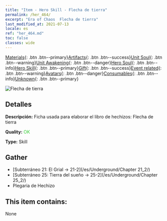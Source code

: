 ```yaml
---
title: "Item - Hero Skill - Flecha de tierra"
permalink: /her_464/
excerpt: "Era of Chaos  Flecha de tierra"
last_modified_at: 2021-07-13
locale: es
ref: "her_464.md"
toc: false
classes: wide
---
```

 [Materials](/ItemsES/){: .btn .btn--primary}[Artifacts](/ItemsES/Artifacts/){: .btn .btn--success}[Unit Soul](/ItemsES/UnitSoul/){: .btn .btn--warning}[Unit Awakening](/ItemsES/UnitAwakening/){: .btn .btn--danger}[Hero Soul](/ItemsES/HeroSoul/){: .btn .btn--info}[Hero Skill](/ItemsES/HeroSkill/){: .btn .btn--primary}[Gift](/ItemsES/Gift/){: .btn .btn--success}[Event related](/ItemsES/Events/){: .btn .btn--warning}[Avatars](/ItemsES/Avatars/){: .btn .btn--danger}[Consumables](/ItemsES/Consumables/){: .btn .btn--info}[Unknown](/ItemsES/Unknown/){: .btn .btn--primary}

 ![Flecha de tierra](/images/t/ps_dadishenjian.png)

## Detalles
 **Descripción:** Ficha usada para elaborar el libro de hechizos: Flecha de tierra

 **Quality:** <span style="color: #32CD32">OK</span>

 **Type:** Skill

## Gather

*    [Subterráneo 21: El Grial -> 21-2](/es/Underground/Chapter 21_2/) 
*    [Subterráneo 25: Tierra del sueño -> 25-2](/es/Underground/Chapter 25_2/) 
*    Plegaria de Hechizo 

## This item contains:

  None

